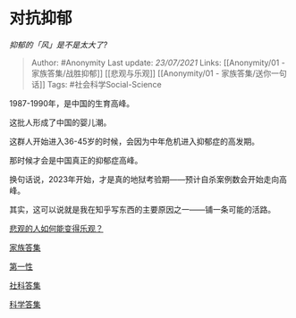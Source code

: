 # 对抗抑郁
*抑郁的「风」是不是太大了?*

> Author: #Anonymity
Last update: *23/07/2021* 
Links: [[Anonymity/01 - 家族答集/战胜抑郁]] [[悲观与乐观]] [[Anonymity/01 - 家族答集/送你一句话]]
Tags:  #社会科学Social-Science 
 
1987-1990年，是中国的生育高峰。

这批人形成了中国的婴儿潮。

这群人开始进入36-45岁的时候，会因为中年危机进入抑郁症的高发期。

那时候才会是中国真正的抑郁症高峰。

换句话说，2023年开始，才是真的地狱考验期——预计自杀案例数会开始走向高峰。

其实，这可以说就是我在知乎写东西的主要原因之一——铺一条可能的活路。

[悲观的人如何能变得乐观？](https://www.zhihu.com/question/266034365/answer/557697304)  


[家族答集](https://zhihu.com/collection/378738313)  


[第一性](https://zhihu.com/collection/369876193)  


[社科答集](https://zhihu.com/collection/304176992)  


[科学答集](https://zhihu.com/collection/304168613)

